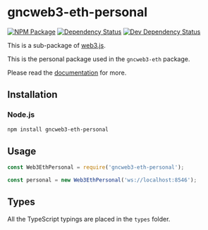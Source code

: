 # gncweb3-eth-personal

[![NPM Package][npm-image]][npm-url] [![Dependency Status][deps-image]][deps-url] [![Dev Dependency Status][deps-dev-image]][deps-dev-url]

This is a sub-package of [web3.js][repo].

This is the personal package used in the `gncweb3-eth` package.

Please read the [documentation][docs] for more.

## Installation

### Node.js

```bash
npm install gncweb3-eth-personal
```

## Usage

```js
const Web3EthPersonal = require('gncweb3-eth-personal');

const personal = new Web3EthPersonal('ws://localhost:8546');
```

## Types

All the TypeScript typings are placed in the `types` folder.

[docs]: http://web3js.readthedocs.io/en/1.0/
[repo]: https://github.com/ethereum/web3.js
[npm-image]: https://img.shields.io/npm/v/gncweb3-eth-personal.svg
[npm-url]: https://npmjs.org/package/gncweb3-eth-personal
[deps-image]: https://david-dm.org/ethereum/web3.js/1.x/status.svg?path=packages/gncweb3-eth-personal
[deps-url]: https://david-dm.org/ethereum/web3.js/1.x?path=packages/gncweb3-eth-personal
[deps-dev-image]: https://david-dm.org/ethereum/web3.js/1.x/dev-status.svg?path=packages/gncweb3-eth-personal
[deps-dev-url]: https://david-dm.org/ethereum/web3.js/1.x?type=dev&path=packages/gncweb3-eth-personal
